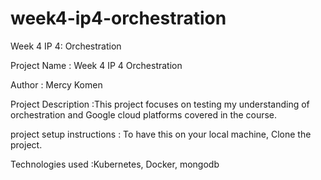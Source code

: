 # week4-ip4-orchestration
Week 4 IP 4: Orchestration

Project Name : Week 4 IP 4 Orchestration

Author : Mercy Komen

Project Description :This project focuses on testing my understanding of orchestration and Google cloud platforms covered in the course. 

project setup instructions : To have this on your local machine, Clone the project.

Technologies used :Kubernetes, Docker, mongodb
